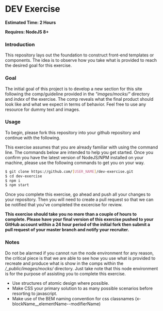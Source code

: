 # DEV Exercise

**Estimated Time: 2 Hours**

**Requires: NodeJS 8+**

### Introduction
This repository lays out the foundation to construct front-end templates or components. The idea is to observe how you take what is provided to reach the desired goal for this exercise.

### Goal
The initial goal of this project is to develop a new section for this site following the comp/guideline provided in the *"images/mocks/"* directory and *index* of the exercise. The comp reveals what the final product should look like and what we expect in terms of behavior. Feel free to use any resource for dummy text and images.

### Usage
To begin, please fork this repository into your github repository and continue with the following.

This exercise assumes that you are already familiar with using the command line. The commands below are intended to help you get started. Once you confirm you have the latest version of NodeJS/NPM installed on your machine, please use the following commands to get you on your way.

```sh
$ git clone https://github.com/[USER_NAME]/dev-exercise.git
$ cd dev-exercise
$ npm i
$ npm start
```

Once you complete this exercise, go ahead and push all your changes to your repository. Then you will need to create a pull request so that we can be notified that you've completed the excercise for review.

**This exercise should take you no more than a couple of hours to complete. Please have your final version of this exercise pushed to your GitHub account within a 24 hour period of the initial fork then submit a pull request of your master branch and notify your recruiter.**

### Notes
Do not be alarmed if you cannot run the node environment for any reason, the critical piece is that we are able to see how you use what is provided to recreate and produce what is show in the comps within the */_public/images/mocks/* directory. Just take note that this node environment is for the purpose of assisting you to complete this exercise.

* Use structures of atomic design where possible.
* Make CSS your primary solution to as many possible scenarios before resorting to javascript.
* Make use of the BEM naming convention for css classnames (x-blockName__elementName--modifierName)